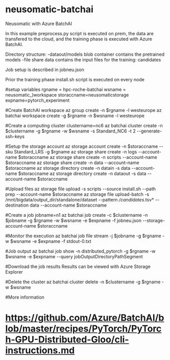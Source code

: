 # neusomatic-batchai
Neusomatic with Azure BatchAI

In this example preprocess.py script is executed on prem, the data are transfered to the cloud, and the training phase is executed with Azure BatchAI.

Directory structure:
-dataout/models blob container contains the pretrained models
-file share data contains the input files for the training: candidates

Job setup is described in jobneu.json

Prior the training phase install.sh script is executed on every node

#setup variables
rgname = hpc-roche-batchai
wsname = neusomatic_)workspace
storaccname=neusomaticstorage
expname=pytorch_experiment

#Create BatchAI workspace
az group create -n $rgname -l westeurope
az batchai workspace create -g $rgname -n $wsname -l westeurope

#Create a computing cluster
clustername=nc6
az batchai cluster create -n $clustername -g $rgname -w $wsname -s Standard_NC6 -t 2 --generate-ssh-keys

#Setup the storage account 
az storage account create -n $storaccname --sku Standard_LRS -g $rgname
az storage share create -n logs --account-name $storaccname
az storage share create -n scripts --account-name $storaccname
az storage share create -n data --account-name $storaccname
az storage directory create -n datain -s data --account-name $storaccname
az storage directory create -n dataout -s data --account-name $storaccname

#Upload files 
az storage file upload -s scripts --source install.sh --path prep --account-name $storaccname
az storage file upload-batch -s /mnt/bigdata/output_dir/standalone/dataset --pattern */candidates*.tsv* --destination data --account-name $storaccname

#Create a job
jobname=n1
az batchai job create -c $clustername -n $jobname -g $rgname -w $wsname -e $expname -f jobneu.json --storage-account-name $storaccname 

#Monitor the execution
az batchai job file stream -j $jobname -g $rgname -w $wsname -e $expname -f stdout-0.txt

#Job output
az batchai job show -n distributed_pytorch -g $rgname -w $wsname -e $expname --query jobOutputDirectoryPathSegment

#Download the job results
Results can be viewed with Azure Storage Explorer

#Delete the cluster
az batchai cluster delete -n $clustername -g $rgname -w $wsname

#More information
# https://github.com/Azure/BatchAI/blob/master/recipes/PyTorch/PyTorch-GPU-Distributed-Gloo/cli-instructions.md
